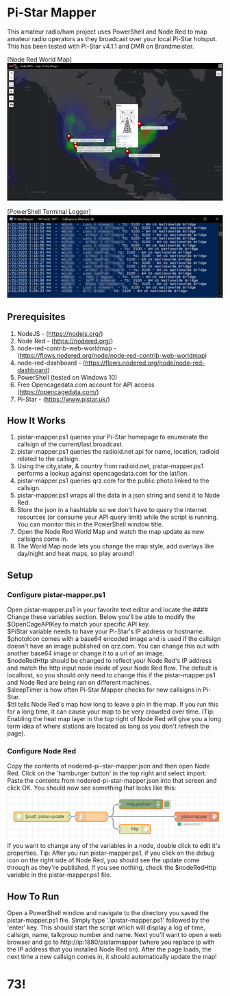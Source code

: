 # Pi-Star Mapper
This amateur radio/ham project uses PowerShell and Node Red to map amateur radio operators as they broadcast over your local Pi-Star hotspot.
This has been tested with Pi-Star v4.1.1 and DMR on Brandmeister.

[Node Red World Map]
![GitHub Logo](/media/HeatMap.jpg)

[PowerShell Terminal Logger]
![GitHub Logo](/media/terminalLog.jpg)

## Prerequisites
1) NodeJS - (https://nodejs.org/)
2) Node Red - (https://nodered.org/)
3) node-red-contrib-web-worldmap - (https://flows.nodered.org/node/node-red-contrib-web-worldmap)
4) node-red-dashboard - (https://flows.nodered.org/node/node-red-dashboard)
5) PowerShell (tested on Windows 10)
6) Free Opencagedata.com account for API access (https://opencagedata.com/)
7) Pi-Star - (https://www.pistar.uk/)


## How It Works
1) pistar-mapper.ps1 queries your Pi-Star homepage to enumerate the callsign of the current/last broadcast.
2) pistar-mapper.ps1 queries the radioid.net api for name, location, radioid related to the callsign.
3) Using the city,state, & country from radioid.net, pistar-mapper.ps1 performs a lookup against opencagedata.com for the lat/lon.
4) pistar-mapper.ps1 queries qrz.com for the public photo linked to the callsign.
5) pistar-mapper.ps1 wraps all the data in a json string and send it to Node Red.
6) Store the json in a hashtable so we don't have to query the internet resources (or consume your API query limit) while the script is running. You can monitor this in the PowerShell window title.
7) Open the Node Red World Map and watch the map update as new callsigns come in.
8) The World Map node lets you change the map style, add overlays like day/night and heat maps, so play around!

## Setup
### Configure pistar-mapper.ps1
Open pistar-mapper.ps1 in your favorite text editor and locate the #### Change these variables section. Below you'll be able to modify the $OpenCageAPIKey to match your specific API key.  
$PiStar variable needs to have your Pi-Star's IP address or hostname.  
$photoIcon comes with a base64 encoded image and is used if the callsign doesn't have an image published on qrz.com. You can change this out with another base64 image or change it to a url of an image.  
$nodeRedHttp should be changed to reflect your Node Red's IP address and match the http input node inside of your Node Red flow. The default is localhost, so you should only need to change this if the pistar-mapper.ps1 and Node Red are being ran on different machines.  
$sleepTimer is how often Pi-Star Mapper checks for new callsigns in Pi-Star.  
$ttl tells Node Red's map how long to leave a pin in the map. If you run this for a long time, it can cause your map to be very crowded over time. (Tip: Enabling the heat map layer in the top right of Node Red will give you a long term idea of where stations are located as long as you don't refresh the page).

### Configure Node Red
Copy the contents of nodered-pi-star-mapper.json and then open Node Red. Click on the 'hamburger button' in the top right and select import. Paste the contents from nodered-pi-star-mapper.json into that screen and click OK. You should now see something that looks like this:
![GitHub Logo](/media/nodered.PNG)
If you want to change any of the variables in a node, double click to edit it's properties. Tip: After you run pistar-mapper.ps1, if you click on the debug icon on the right side of Node Red, you should see the update come through as they're published. If you see nothing, check the $nodeRedHttp variable in the pistar-mapper.ps1 file.

## How To Run
Open a PowerShell window and navigate to the directory you saved the pistar-mapper.ps1 file. Simply type '.\pistar-mapper.ps1' followed by the 'enter' key. This should start the script which will display a log of time, callsign, name, talkgroup number and name. Next you'll want to open a web browser and go to http://ip:1880/pistarmapper (where you replace ip with the IP address that you installed Node Red on). After the page loads, the next time a new callsign comes in, it should automatically update the map!

# 73!
